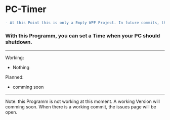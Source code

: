 # PC-Timer
```diff
- At this Point this is only a Empty WPF Project. In future commits, there will be a working Version.
```

### With this Programm, you can set a Time when your PC should shutdown.
---
Working:
- Nothing

Planned:
- comming soon

---
Note: this Programm is not working at this moment. A working Version will comming soon. When there is a working commit, the issues page will be open.


